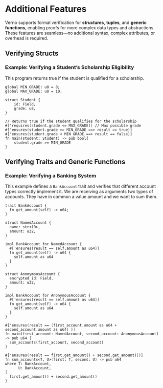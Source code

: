 # Additional Features

Verno supports formal verification for **structures**, **tuples**, and **generic functions**, enabling proofs for more complex data types and abstractions.
These features are seamless—no additional syntax, complex attributes, or overhead is required.

## Verifying Structs
### Example: Verifying a Student’s Scholarship Eligibility
This program returns true if the student is qualified for a scholarship.
```rust,ignore
global MIN_GRADE: u8 = 8;
global MAX_GRADE: u8 = 10;

struct Student {
    id: Field,
    grade: u8,
}

// Returns true if the student qualifies for the scholarship 
#['requires(student.grade <= MAX_GRADE)] // Max possible grade
#['ensures(student.grade >= MIN_GRADE ==> result == true)]
#['ensures(student.grade < MIN_GRADE ==> result == false)]
fn main(student: Student) -> pub bool{
    student.grade >= MIN_GRADE
}
```

## Verifying Traits and Generic Functions

### Example: Verifying a Banking System
This example defines a `BankAccount` trait and verifies that different account types correctly implement it.
We are receiving as arguments two types of accounts. They have in common a value amount and we want to sum them.
```rust,ignore
trait BankAccount {
  fn get_amount(self) -> u64;
}

struct NamedAccount {
  name: str<10>,
  amount: u32,
}

impl BankAccount for NamedAccount {
  #['ensures(result == self.amount as u64)]
  fn get_amount(self) -> u64 {
    self.amount as u64
  }
}

struct AnonymousAccount {
  encrypted_id: Field,
  amount: u32,
}

impl BankAccount for AnonymousAccount {
  #['ensures(result == self.amount as u64)]
  fn get_amount(self) -> u64 {
    self.amount as u64
  }
}

#['ensures(result == (first_account.amount as u64 + second_account.amount as u64) )]
fn main(first_account: NamedAccount, second_account: AnonymousAccount) -> pub u64 {
  sum_accounts(first_account, second_account)
}

#['ensures(result == first.get_amount() + second.get_amount())]
fn sum_accounts<T, U>(first: T, second: U) -> pub u64 
where T: BankAccount,
      U: BankAccount,
{
  first.get_amount() + second.get_amount()
}
```
